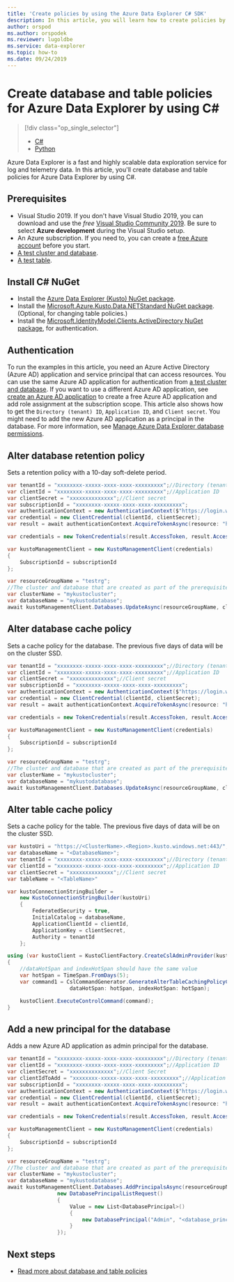 ```yaml
---
title: 'Create policies by using the Azure Data Explorer C# SDK'
description: In this article, you will learn how to create policies by using C#.
author: orspod
ms.author: orspodek
ms.reviewer: lugoldbe
ms.service: data-explorer
ms.topic: how-to
ms.date: 09/24/2019
---
```


# Create database and table policies for Azure Data Explorer by using C#

> [!div class="op_single_selector"]
> * [C#](database-table-policies-csharp.md)
> * [Python](database-table-policies-python.md)
>

Azure Data Explorer is a fast and highly scalable data exploration service for log and telemetry data. In this article, you'll create database and table policies for Azure Data Explorer by using C#.

## Prerequisites

* Visual Studio 2019. If you don't have Visual Studio 2019, you can download and use the *free* [Visual Studio Community 2019](https://www.visualstudio.com/downloads/). Be sure to select **Azure development** during the Visual Studio setup.
* An Azure subscription. If you need to, you can create a [free Azure account](https://azure.microsoft.com/free/) before you start.
* [A test cluster and database](create-cluster-database-csharp.md).
* [A test table](./net-sdk-ingest-data.md#create-a-table-on-your-test-cluster).

## Install C# NuGet

* Install the [Azure Data Explorer (Kusto) NuGet package](https://www.nuget.org/packages/Microsoft.Azure.Management.Kusto/).
* Install the [Microsoft.Azure.Kusto.Data.NETStandard NuGet package](https://www.nuget.org/packages/Microsoft.Azure.Kusto.Data.NETStandard/). (Optional, for changing table policies.)
* Install the [Microsoft.IdentityModel.Clients.ActiveDirectory NuGet package](https://www.nuget.org/packages/Microsoft.IdentityModel.Clients.ActiveDirectory/), for authentication.

## Authentication
To run the examples in this article, you need an Azure Active Directory (Azure AD) application and service principal that can access resources. You can use the same Azure AD application for authentication from [a test cluster and database](create-cluster-database-csharp.md#authentication). If you want to use a different Azure AD application, see [create an Azure AD application](/azure/active-directory/develop/howto-create-service-principal-portal) to create a free Azure AD application and add role assignment at the subscription scope. This article also shows how to get the `Directory (tenant) ID`, `Application ID`, and `Client secret`. You might need to add the new Azure AD application as a principal in the database. For more information, see [Manage Azure Data Explorer database permissions](manage-database-permissions.md).

## Alter database retention policy
Sets a retention policy with a 10-day soft-delete period.
    
```csharp
var tenantId = "xxxxxxxx-xxxxx-xxxx-xxxx-xxxxxxxxx";//Directory (tenant) ID
var clientId = "xxxxxxxx-xxxxx-xxxx-xxxx-xxxxxxxxx";//Application ID
var clientSecret = "xxxxxxxxxxxxxx";//Client secret
var subscriptionId = "xxxxxxxx-xxxxx-xxxx-xxxx-xxxxxxxxx";
var authenticationContext = new AuthenticationContext($"https://login.windows.net/{tenantId}");
var credential = new ClientCredential(clientId, clientSecret);
var result = await authenticationContext.AcquireTokenAsync(resource: "https://management.core.windows.net/", clientCredential: credential);

var credentials = new TokenCredentials(result.AccessToken, result.AccessTokenType);

var kustoManagementClient = new KustoManagementClient(credentials)
{
    SubscriptionId = subscriptionId
};

var resourceGroupName = "testrg";
//The cluster and database that are created as part of the prerequisites
var clusterName = "mykustocluster";
var databaseName = "mykustodatabase";
await kustoManagementClient.Databases.UpdateAsync(resourceGroupName, clusterName, databaseName, new DatabaseUpdate(softDeletePeriod: TimeSpan.FromDays(10)));
```

## Alter database cache policy
Sets a cache policy for the database. The previous five days of data will be on the cluster SSD.

```csharp
var tenantId = "xxxxxxxx-xxxxx-xxxx-xxxx-xxxxxxxxx";//Directory (tenant) ID
var clientId = "xxxxxxxx-xxxxx-xxxx-xxxx-xxxxxxxxx";//Application ID
var clientSecret = "xxxxxxxxxxxxxx";//Client secret
var subscriptionId = "xxxxxxxx-xxxxx-xxxx-xxxx-xxxxxxxxx";
var authenticationContext = new AuthenticationContext($"https://login.windows.net/{tenantId}");
var credential = new ClientCredential(clientId, clientSecret);
var result = await authenticationContext.AcquireTokenAsync(resource: "https://management.core.windows.net/", clientCredential: credential);

var credentials = new TokenCredentials(result.AccessToken, result.AccessTokenType);

var kustoManagementClient = new KustoManagementClient(credentials)
{
    SubscriptionId = subscriptionId
};

var resourceGroupName = "testrg";
//The cluster and database that are created as part of the prerequisites
var clusterName = "mykustocluster";
var databaseName = "mykustodatabase";
await kustoManagementClient.Databases.UpdateAsync(resourceGroupName, clusterName, databaseName, new DatabaseUpdate(hotCachePeriod: TimeSpan.FromDays(5)));
```

## Alter table cache policy
Sets a cache policy for the table. The previous five days of data will be on the cluster SSD.

```csharp
var kustoUri = "https://<ClusterName>.<Region>.kusto.windows.net:443/";
var databaseName = "<DatabaseName>";
var tenantId = "xxxxxxxx-xxxxx-xxxx-xxxx-xxxxxxxxx";//Directory (tenant) ID
var clientId = "xxxxxxxx-xxxxx-xxxx-xxxx-xxxxxxxxx";//Application ID
var clientSecret = "xxxxxxxxxxxxxx";//Client secret
var tableName = "<TableName>"

var kustoConnectionStringBuilder =
    new KustoConnectionStringBuilder(kustoUri)
    {
        FederatedSecurity = true,
        InitialCatalog = databaseName,
        ApplicationClientId = clientId,
        ApplicationKey = clientSecret,
        Authority = tenantId
    };

using (var kustoClient = KustoClientFactory.CreateCslAdminProvider(kustoConnectionStringBuilder))
{
    //dataHotSpan and indexHotSpan should have the same value
    var hotSpan = TimeSpan.FromDays(5);
    var command1 = CslCommandGenerator.GenerateAlterTableCachingPolicyCommand(tableName: tableName,
                    dataHotSpan: hotSpan, indexHotSpan: hotSpan);

    kustoClient.ExecuteControlCommand(command);
}
```

## Add a new principal for the database
Adds a new Azure AD application as admin principal for the database.

```csharp
var tenantId = "xxxxxxxx-xxxxx-xxxx-xxxx-xxxxxxxxx";//Directory (tenant) ID
var clientId = "xxxxxxxx-xxxxx-xxxx-xxxx-xxxxxxxxx";//Application ID
var clientSecret = "xxxxxxxxxxxxxx";//Client Secret
var clientIdToAdd = "xxxxxxxx-xxxxx-xxxx-xxxx-xxxxxxxxx";//Application ID
var subscriptionId = "xxxxxxxx-xxxxx-xxxx-xxxx-xxxxxxxxx";
var authenticationContext = new AuthenticationContext($"https://login.windows.net/{tenantId}");
var credential = new ClientCredential(clientId, clientSecret);
var result = await authenticationContext.AcquireTokenAsync(resource: "https://management.core.windows.net/", clientCredential: credential);

var credentials = new TokenCredentials(result.AccessToken, result.AccessTokenType);

var kustoManagementClient = new KustoManagementClient(credentials)
{
    SubscriptionId = subscriptionId
};

var resourceGroupName = "testrg";
//The cluster and database that are created as part of the prerequisites
var clusterName = "mykustocluster";
var databaseName = "mykustodatabase";
await kustoManagementClient.Databases.AddPrincipalsAsync(resourceGroupName, clusterName, databaseName,
                new DatabasePrincipalListRequest()
                {
                    Value = new List<DatabasePrincipal>()
                    {
                        new DatabasePrincipal("Admin", "<database_principle_name>", "App", appId: clientIdToAdd, tenantName:tenantId)
                    }
                });
```
## Next steps

* [Read more about database and table policies](kusto/management/policies.md)